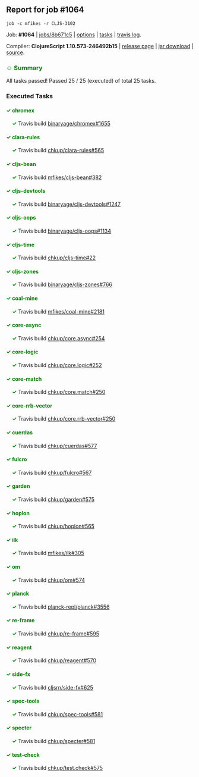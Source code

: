 ## Report for job #1064
```
job -c mfikes -r CLJS-3102
```


Job: **#1064** | [jobs/8b671c5](https://github.com/cljs-oss/canary/commit/8b671c5d1bc9fc22849fee6530aefc27bddded25) | [options](options.edn) | [tasks](tasks.edn) | [travis log](https://travis-ci.org/cljs-oss/canary/builds/574113462).

Compiler: **ClojureScript 1.10.573-246492b15** | [release page](https://github.com/cljs-oss/canary/releases/tag/r1.10.573-246492b15) | [jar download](https://github.com/cljs-oss/canary/releases/download/r1.10.573-246492b15/clojurescript-1.10.573-246492b15.jar) | [source](https://github.com/mfikes/clojurescript/commit/246492b15328668bd8fdf3260ddca7a87d5899c3).

### <b style='color:green'>☺ Summary</b>

All tasks passed! Passed 25 / 25 (executed) of total 25 tasks.

### Executed Tasks

#### <b style='color:green'>&#x2713; chromex</b>
&nbsp;&nbsp;&nbsp;&nbsp;<b style='color:green'>&#x2713;</b> Travis build [binaryage/chromex#1655](https://travis-ci.org/binaryage/chromex/builds/574114467)<br>

#### <b style='color:green'>&#x2713; clara-rules</b>
&nbsp;&nbsp;&nbsp;&nbsp;<b style='color:green'>&#x2713;</b> Travis build [chkup/clara-rules#565](https://travis-ci.org/chkup/clara-rules/builds/574114518)<br>

#### <b style='color:green'>&#x2713; cljs-bean</b>
&nbsp;&nbsp;&nbsp;&nbsp;<b style='color:green'>&#x2713;</b> Travis build [mfikes/cljs-bean#382](https://travis-ci.org/mfikes/cljs-bean/builds/574114516)<br>

#### <b style='color:green'>&#x2713; cljs-devtools</b>
&nbsp;&nbsp;&nbsp;&nbsp;<b style='color:green'>&#x2713;</b> Travis build [binaryage/cljs-devtools#1247](https://travis-ci.org/binaryage/cljs-devtools/builds/574114505)<br>

#### <b style='color:green'>&#x2713; cljs-oops</b>
&nbsp;&nbsp;&nbsp;&nbsp;<b style='color:green'>&#x2713;</b> Travis build [binaryage/cljs-oops#1134](https://travis-ci.org/binaryage/cljs-oops/builds/574114522)<br>

#### <b style='color:green'>&#x2713; cljs-time</b>
&nbsp;&nbsp;&nbsp;&nbsp;<b style='color:green'>&#x2713;</b> Travis build [chkup/cljs-time#22](https://travis-ci.org/chkup/cljs-time/builds/574114524)<br>

#### <b style='color:green'>&#x2713; cljs-zones</b>
&nbsp;&nbsp;&nbsp;&nbsp;<b style='color:green'>&#x2713;</b> Travis build [binaryage/cljs-zones#766](https://travis-ci.org/binaryage/cljs-zones/builds/574114529)<br>

#### <b style='color:green'>&#x2713; coal-mine</b>
&nbsp;&nbsp;&nbsp;&nbsp;<b style='color:green'>&#x2713;</b> Travis build [mfikes/coal-mine#2181](https://travis-ci.org/mfikes/coal-mine/builds/574114531)<br>

#### <b style='color:green'>&#x2713; core-async</b>
&nbsp;&nbsp;&nbsp;&nbsp;<b style='color:green'>&#x2713;</b> Travis build [chkup/core.async#254](https://travis-ci.org/chkup/core.async/builds/574114543)<br>

#### <b style='color:green'>&#x2713; core-logic</b>
&nbsp;&nbsp;&nbsp;&nbsp;<b style='color:green'>&#x2713;</b> Travis build [chkup/core.logic#252](https://travis-ci.org/chkup/core.logic/builds/574114550)<br>

#### <b style='color:green'>&#x2713; core-match</b>
&nbsp;&nbsp;&nbsp;&nbsp;<b style='color:green'>&#x2713;</b> Travis build [chkup/core.match#250](https://travis-ci.org/chkup/core.match/builds/574114552)<br>

#### <b style='color:green'>&#x2713; core-rrb-vector</b>
&nbsp;&nbsp;&nbsp;&nbsp;<b style='color:green'>&#x2713;</b> Travis build [chkup/core.rrb-vector#250](https://travis-ci.org/chkup/core.rrb-vector/builds/574114556)<br>

#### <b style='color:green'>&#x2713; cuerdas</b>
&nbsp;&nbsp;&nbsp;&nbsp;<b style='color:green'>&#x2713;</b> Travis build [chkup/cuerdas#577](https://travis-ci.org/chkup/cuerdas/builds/574114558)<br>

#### <b style='color:green'>&#x2713; fulcro</b>
&nbsp;&nbsp;&nbsp;&nbsp;<b style='color:green'>&#x2713;</b> Travis build [chkup/fulcro#567](https://travis-ci.org/chkup/fulcro/builds/574114565)<br>

#### <b style='color:green'>&#x2713; garden</b>
&nbsp;&nbsp;&nbsp;&nbsp;<b style='color:green'>&#x2713;</b> Travis build [chkup/garden#575](https://travis-ci.org/chkup/garden/builds/574114665)<br>

#### <b style='color:green'>&#x2713; hoplon</b>
&nbsp;&nbsp;&nbsp;&nbsp;<b style='color:green'>&#x2713;</b> Travis build [chkup/hoplon#565](https://travis-ci.org/chkup/hoplon/builds/574114582)<br>

#### <b style='color:green'>&#x2713; ilk</b>
&nbsp;&nbsp;&nbsp;&nbsp;<b style='color:green'>&#x2713;</b> Travis build [mfikes/ilk#305](https://travis-ci.org/mfikes/ilk/builds/574114640)<br>

#### <b style='color:green'>&#x2713; om</b>
&nbsp;&nbsp;&nbsp;&nbsp;<b style='color:green'>&#x2713;</b> Travis build [chkup/om#574](https://travis-ci.org/chkup/om/builds/574114642)<br>

#### <b style='color:green'>&#x2713; planck</b>
&nbsp;&nbsp;&nbsp;&nbsp;<b style='color:green'>&#x2713;</b> Travis build [planck-repl/planck#3556](https://travis-ci.org/planck-repl/planck/builds/574114661)<br>

#### <b style='color:green'>&#x2713; re-frame</b>
&nbsp;&nbsp;&nbsp;&nbsp;<b style='color:green'>&#x2713;</b> Travis build [chkup/re-frame#595](https://travis-ci.org/chkup/re-frame/builds/574114636)<br>

#### <b style='color:green'>&#x2713; reagent</b>
&nbsp;&nbsp;&nbsp;&nbsp;<b style='color:green'>&#x2713;</b> Travis build [chkup/reagent#570](https://travis-ci.org/chkup/reagent/builds/574114594)<br>

#### <b style='color:green'>&#x2713; side-fx</b>
&nbsp;&nbsp;&nbsp;&nbsp;<b style='color:green'>&#x2713;</b> Travis build [cljsrn/side-fx#625](https://travis-ci.org/cljsrn/side-fx/builds/574114627)<br>

#### <b style='color:green'>&#x2713; spec-tools</b>
&nbsp;&nbsp;&nbsp;&nbsp;<b style='color:green'>&#x2713;</b> Travis build [chkup/spec-tools#581](https://travis-ci.org/chkup/spec-tools/builds/574114654)<br>

#### <b style='color:green'>&#x2713; specter</b>
&nbsp;&nbsp;&nbsp;&nbsp;<b style='color:green'>&#x2713;</b> Travis build [chkup/specter#581](https://travis-ci.org/chkup/specter/builds/574114644)<br>

#### <b style='color:green'>&#x2713; test-check</b>
&nbsp;&nbsp;&nbsp;&nbsp;<b style='color:green'>&#x2713;</b> Travis build [chkup/test.check#575](https://travis-ci.org/chkup/test.check/builds/574114659)<br>